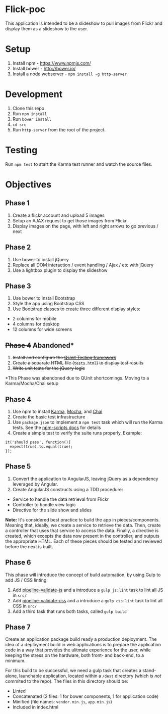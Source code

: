 # Flick-poc
This application is intended to be a slideshow to pull images from Flickr and display them as a slideshow to the user.

# Setup
1. Install npm - https://www.npmjs.com/
2. Install bower - http://bower.io/
3. Install a node webserver - `npm install -g http-server`

# Development
1. Clone this repo
2. Run `npm install`
3. Run `bower install`
4. `cd src`
5. Run `http-server` from the root of the project.

# Testing
Run `npm test` to start the Karma test runner and watch the source files.

# Objectives
## Phase 1
1. Create a flickr account and upload 5 images
2. Setup an AJAX request to get those images from Flickr
3. Display images on the page, with left and right arrows to go previous / next

## Phase 2
1. Use bower to install jQuery
2. Replace all DOM interaction / event handling / Ajax / etc with jQuery 
3. Use a lightbox plugin to display the slideshow

## Phase 3
1. Use bower to install Bootstrap
2. Style the app using Bootstrap CSS
3. Use Bootstrap classes to create three different display styles:
 - 2 columns for mobile
 - 4 columns for desktop
 - 12 columns for wide screens

## ~~Phase 4~~ Abandoned*
1. ~~Install and configure the [QUnit Testing framework](https://qunitjs.com/)~~
2. ~~Create a separate HTML file (`tests.html`) to display test results~~
3. ~~Write unit tests for the jQuery logic~~

*This Phase was abandoned due to QUnit shortcomings. Moving to a Karma/Mocha/Chai setup

## Phase 4
1. Use npm to install [Karma](http://karma-runner.github.io/0.13/index.html), [Mocha](https://mochajs.org/), and [Chai](http://chaijs.com/)
2. Create the basic test infrastructure
3. Use `package.json` to implement a `npm test` task which will run the Karma tests. See the [npm-scripts docs](https://docs.npmjs.com/misc/scripts) for details
4. Create a simple test to verify the suite runs properly.
Example:
```
it('should pass', function(){
  expect(true).to.equal(true);
});
```
## Phase 5
1. Convert the application to AngularJS, leaving jQuery as a dependency leveraged by Angular.
2. Create AngularJS constructs using a TDD procedure:
 - Service to handle the data retrieval from Flickr
 - Controller to handle view logic
 - Directive for the slide show and slides

**Note:** It's considered best practice to build the app in pieces/components. Meaning that, ideally, we create a service to retrieve the data. Then, create a controller that uses that service to access the data. Finally, a directive is created, which excepts the data now present in the controller, and outputs the appropriate HTML. Each of these pieces should be tested and reviewed before the next is built.

## Phase 6
This phase will introduce the concept of build automation, by using Gulp to add JS / CSS linting.
1. Add [pipeline-validate-js][] and a introduce a `gulp js:lint` task to lint all JS in `src/`
2. Add [pipeline-validate-css][] and a introduce a `gulp css:lint` task to lint all CSS in `src/`
3. Add a third task that runs both tasks, called `gulp build`

[pipeline-validate-js]: https://www.npmjs.com/package/pipeline-validate-js
[pipeline-validate-css]: https://www.npmjs.com/package/pipeline-validate-css

## Phase 7
Create an application package build ready a production deployment. The idea of a deployment build in web applications is to prepare the application code in a way that provides the ulitmate experience for the user, while keeping the stress on the hardware, both front- and back-end, to a minimum. 

For this build to be successful, we need a gulp task that creates a stand-alone, launchable application, located within a `/dest` directory (which *is not* commited to the repo). The files in this directory should be: 
- Linted
- Concatenated (2 files: 1 for bower components, 1 for application code)
- Minified (file names: `vendor.min.js`, `app.min.js`)
- Included in index.html
